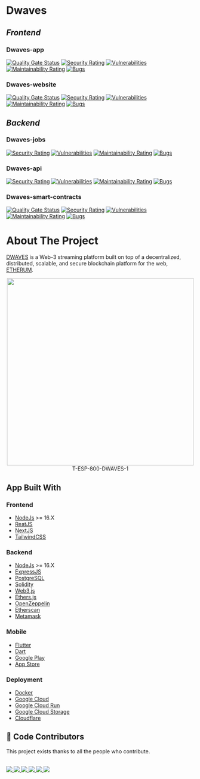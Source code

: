 # Dwaves 

## *Frontend*
### Dwaves-app
[![Quality Gate Status](https://sonarcloud.io/api/project_badges/measure?project=dwaves-app&metric=alert_status)](https://sonarcloud.io/summary/new_code?id=dwaves-app)
[![Security Rating](https://sonarcloud.io/api/project_badges/measure?project=dwaves-app&metric=security_rating)](https://sonarcloud.io/summary/new_code?id=dwaves-app)
[![Vulnerabilities](https://sonarcloud.io/api/project_badges/measure?project=dwaves-app&metric=vulnerabilities)](https://sonarcloud.io/summary/new_code?id=dwaves-app)
[![Maintainability Rating](https://sonarcloud.io/api/project_badges/measure?project=dwaves-app&metric=sqale_rating)](https://sonarcloud.io/summary/new_code?id=dwaves-app)
[![Bugs](https://sonarcloud.io/api/project_badges/measure?project=dwaves-app&metric=bugs)](https://sonarcloud.io/summary/new_code?id=dwaves-app)

### Dwaves-website
[![Quality Gate Status](https://sonarcloud.io/api/project_badges/measure?project=dwaves-website&metric=alert_status)](https://sonarcloud.io/summary/new_code?id=dwaves-website)
[![Security Rating](https://sonarcloud.io/api/project_badges/measure?project=dwaves-website&metric=security_rating)](https://sonarcloud.io/summary/new_code?id=dwaves-website)
[![Vulnerabilities](https://sonarcloud.io/api/project_badges/measure?project=dwaves-website&metric=vulnerabilities)](https://sonarcloud.io/summary/new_code?id=dwaves-website)
[![Maintainability Rating](https://sonarcloud.io/api/project_badges/measure?project=dwaves-website&metric=sqale_rating)](https://sonarcloud.io/summary/new_code?id=dwaves-website)
[![Bugs](https://sonarcloud.io/api/project_badges/measure?project=dwaves-app&metric=bugs)](https://sonarcloud.io/summary/new_code?id=dwaves-website)

## *Backend*

### Dwaves-jobs
[![Security Rating](https://sonarcloud.io/api/project_badges/measure?project=dwaves-jobs&metric=security_rating)](https://sonarcloud.io/summary/new_code?id=dwaves-jobs)
[![Vulnerabilities](https://sonarcloud.io/api/project_badges/measure?project=dwaves-jobs&metric=vulnerabilities)](https://sonarcloud.io/summary/new_code?id=dwaves-jobs)
[![Maintainability Rating](https://sonarcloud.io/api/project_badges/measure?project=dwaves-jobs&metric=sqale_rating)](https://sonarcloud.io/summary/new_code?id=dwaves-jobs)
[![Bugs](https://sonarcloud.io/api/project_badges/measure?project=dwaves-jobs&metric=bugs)](https://sonarcloud.io/summary/new_code?id=dwaves-jobs)

### Dwaves-api
[![Security Rating](https://sonarcloud.io/api/project_badges/measure?project=dwaves-api&metric=security_rating)](https://sonarcloud.io/summary/new_code?id=dwaves-api)
[![Vulnerabilities](https://sonarcloud.io/api/project_badges/measure?project=dwaves-api&metric=vulnerabilities)](https://sonarcloud.io/summary/new_code?id=dwaves-api)
[![Maintainability Rating](https://sonarcloud.io/api/project_badges/measure?project=dwaves-api&metric=sqale_rating)](https://sonarcloud.io/summary/new_code?id=dwaves-api)
[![Bugs](https://sonarcloud.io/api/project_badges/measure?project=dwaves-api&metric=bugs)](https://sonarcloud.io/summary/new_code?id=dwaves-api)

### Dwaves-smart-contracts
[![Quality Gate Status](https://sonarcloud.io/api/project_badges/measure?project=dwaves-smart-contracts&metric=alert_status)](https://sonarcloud.io/summary/new_code?id=dwaves-smart-contracts)
[![Security Rating](https://sonarcloud.io/api/project_badges/measure?project=dwaves-smart-contracts&metric=security_rating)](https://sonarcloud.io/summary/new_code?id=dwaves-smart-contracts)
[![Vulnerabilities](https://sonarcloud.io/api/project_badges/measure?project=dwaves-smart-contracts&metric=vulnerabilities)](https://sonarcloud.io/summary/new_code?id=dwaves-smart-contracts)
[![Maintainability Rating](https://sonarcloud.io/api/project_badges/measure?project=dwaves-smart-contracts&metric=sqale_rating)](https://sonarcloud.io/summary/new_code?id=dwaves-smart-contracts)
[![Bugs](https://sonarcloud.io/api/project_badges/measure?project=dwaves-smart-contracts&metric=bugs)](https://sonarcloud.io/summary/new_code?id=dwaves-smart-contracts)

# About The Project

[DWAVES](https://dwaves.com) is a Web-3 streaming platform  built on top of a decentralized, distributed, scalable, and secure blockchain platform for the web, [ETHERUM](https://ethereum.org).

<p align="center">
<!-- PROJECT LOGO -->
<img src="https://cdn.discordapp.com/attachments/938867910972153896/939559536669376522/unknown.png" width="500">
<br/>
T-ESP-800-DWAVES-1
</p>

## App Built With

### Frontend

- [NodeJs](https://nodejs.org/en/) >= 16.X
- [ReatJS](https://fr.reactjs.org/) 
- [NextJS](https://nextjs.org/)
- [TailwindCSS](https://tailwindcss.com/)

### Backend

- [NodeJs](https://nodejs.org/en/) >= 16.X
- [ExpressJS](https://expressjs.com/fr/)
- [PostgreSQL](https://www.postgresql.org/)
- [Solidity](https://docs.soliditylang.org/en/v0.8.10/)
- [Web3.js](https://web3js.readthedocs.io/en/v1.5.2/)
- [Ethers.js](https://docs.ethers.io/v5/)
- [OpenZeppelin](https://docs.openzeppelin.com/contracts/4.x/)
- [Etherscan](https://etherscan.io/)
- [Metamask](https://metamask.io/)

### Mobile

- [Flutter](https://flutter.dev/)
- [Dart](https://dart.dev/)
- [Google Play](https://play.google.com/store/apps/details?id=com.dwaves.app)
- [App Store](https://apps.apple.com/us/app/dwaves/id1581000000)

### Deployment

- [Docker](https://www.docker.com/)
- [Google Cloud](https://cloud.google.com/)
- [Google Cloud Run](https://cloud.google.com/run)
- [Google Cloud Storage](https://cloud.google.com/storage)
- [Cloudflare](https://www.cloudflare.com/)



## 🤝 Code Contributors

This project exists thanks to all the people who contribute.

<br/>
<a href="https://github.com/Wbebey">
  <img src="https://github.com/Wbebey.png?size=100">
</a>
<a href="https://github.com/alexandre-pinon">
  <img src="https://github.com/alexandre-pinon.png?size=100">
</a>
<a href="https://github.com/Keisay">
  <img src="https://github.com/Keisay.png?size=100">
</a>
<a href="https://github.com/FroggEater">
  <img src="https://github.com/FroggEater.png?size=100">
</a>
<a href="https://github.com/BryanSeychelles">
  <img src="https://github.com/BryanSeychelles.png?size=100">
</a>
<a href="https://github.com/TharickABDUL">
  <img src="https://github.com/TharickABDUL.png?size=100">
</a>